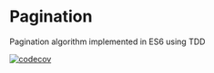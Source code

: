 # Pagination
Pagination algorithm implemented in ES6 using TDD

[![codecov](https://codecov.io/gh/adimoraret/pagination/branch/master/graph/badge.svg)](https://codecov.io/gh/adimoraret/pagination)
